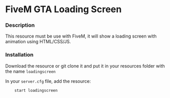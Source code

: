 # FiveM GTA Loading Screen

### Description
This resource must be use with FiveM, it will show a loading screen with animation using HTML/CSS/JS.

### Installation
Download the resource or git clone it and put it in your resources folder with the name `loadingscreen`

In your `server.cfg` file, add the resource:

```YML
    start loadingscreen
```
